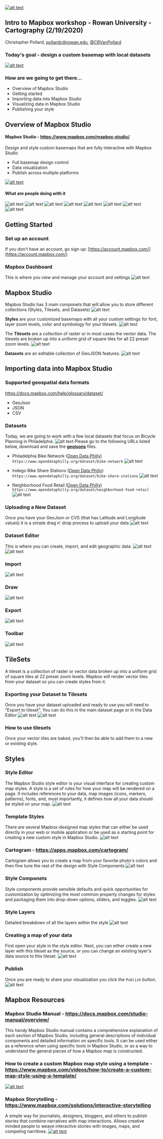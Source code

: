 [![alt text](https://raw.githubusercontent.com/crvanpollard/Mapbox_Workshop/master/img/mapbox_logo.PNG)](https://mapbox.com) 
## Intro to Mapbox workshop - Rowan University - Cartography (2/19/2020)

Christopher Pollard, pollardc@rowan.edu, [@CRVanPollard ](https://twitter.com/CRVanPollard)

### Today's goal - design a custom basemap with local datasets
[![alt text](https://raw.githubusercontent.com/crvanpollard/Mapbox_Workshop/master/img/todaysmap.png)](https://api.mapbox.com/styles/v1/crvanpollard/ck6s980mv09oh1iqppo5rusgo.html?fresh=true&title=view&access_token=pk.eyJ1IjoiY3J2YW5wb2xsYXJkIiwiYSI6Ii00ZklVS28ifQ.Ht4KwAM3ZUjo1dT2Erskgg)

### How are we going to get there...
- Overview of Mapbox Studio
- Getting started 
- Importing data into Mapbox Studio
- Visualizing data in Mapbox Studio
- Publishing your style

## Overview of Mapbox Studio
#### Mapbox Studio - https://www.mapbox.com/mapbox-studio/
Design and style custom basemaps that are fully interactive with Mapbox Studio
- Full basemap design control
- Data visualization
- Publish across multiple platforms

[![alt text](https://raw.githubusercontent.com/crvanpollard/Mapbox_Workshop/master/img/mapboxstudio.png)](https://cartodb.com/editor/)

#### What are people doing with it
![alt text](https://raw.githubusercontent.com/crvanpollard/Mapbox_Workshop/master/img/strava.png)
![alt text](https://raw.githubusercontent.com/crvanpollard/Mapbox_Workshop/master/img/election.png)
![alt text](https://raw.githubusercontent.com/crvanpollard/Mapbox_Workshop/master/img/impossible.png)
![alt text](https://raw.githubusercontent.com/crvanpollard/Mapbox_Workshop/master/img/alltrail.png)
![alt text](https://raw.githubusercontent.com/crvanpollard/Mapbox_Workshop/master/img/blueprint.png)
![alt text](https://raw.githubusercontent.com/crvanpollard/Mapbox_Workshop/master/img/airports.png)
![alt text](https://raw.githubusercontent.com/crvanpollard/Mapbox_Workshop/master/img/spiderman.png)
![alt text](https://raw.githubusercontent.com/crvanpollard/Mapbox_Workshop/master/img/got.png)

## Getting Started

### Set up an account
If you don't have an account, go sign up: [https://account.mapbox.com/](https://account.mapbox.com/)  

### Mapbox Dashboard
This is where you view and manage your account and settings
![alt text](https://raw.githubusercontent.com/crvanpollard/Mapbox_Workshop/master/img/dashboard.png)

## Mapbox Studio
Mapbox Studio has 3 main componets that will allow you to store different collections (Styles, Tilesets, and Datasets)
![alt text](https://raw.githubusercontent.com/crvanpollard/Mapbox_Workshop/master/img/std.png)

<b>Styles</b> are your customized basemaps with all your custom settings for font, layer zoom levels, color and symbology for your tilesets.
![alt text](https://raw.githubusercontent.com/crvanpollard/Mapbox_Workshop/master/img/styles1.png)
 
The <b>Tilesets</b> are a collection of raster or in most cases the vector data. The tilesets are broken up into a uniform grid of square tiles for all 22 preset zoom levels.
![alt text](https://raw.githubusercontent.com/crvanpollard/Mapbox_Workshop/master/img/zoom.png)

<b>Datasets</b> are an editable collection of GeoJSON features. 
![alt text](https://raw.githubusercontent.com/crvanpollard/Mapbox_Workshop/master/img/dataset1.png)



## Importing data into Mapbox Studio
### Supported geospatial data formats
https://docs.mapbox.com/help/glossary/dataset/
- GeoJson
- JSON
- CSV

### Datasets
Today, we are going to work with a few local datasets that focus on Bicycle Planning in Philadelphia.
![alt text](https://raw.githubusercontent.com/crvanpollard/Mapbox_Workshop/master/img/opendataphilly.png)
Please go to the following URLs listed below, download and save the <b><u>geojsons</u></b> files.

- Philadelphia Bike Network ([Open Data Philly](https://www.opendataphilly.org/dataset/bike-network))
`https://www.opendataphilly.org/dataset/bike-network`
![alt text](https://raw.githubusercontent.com/crvanpollard/Mapbox_Workshop/master/img/bn_geojson.png)

- Indego Bike Share Stations ([Open Data Philly](https://www.opendataphilly.org/dataset/bike-share-stations))
`https://www.opendataphilly.org/dataset/bike-share-stations`
![alt text](https://raw.githubusercontent.com/crvanpollard/Mapbox_Workshop/master/img/i_geojson.png)

- Neighborhood Food Retail ([Open Data Philly](https://www.opendataphilly.org/dataset/neighborhood-food-retail))
`https://www.opendataphilly.org/dataset/neighborhood-food-retail`
![alt text](https://raw.githubusercontent.com/crvanpollard/Mapbox_Workshop/master/img/nfr_geojson.png)

### Uploading a New Dataset
Once you have your GeoJson or CVS (that has Latitude and Longitude values) it is a simple drag n' drop process to upload your data
![alt text](https://raw.githubusercontent.com/crvanpollard/Mapbox_Workshop/master/img/newdataset.png)

### Dataset Editor 
This is where you can create, import, and edit geographic data. 
![alt text](https://raw.githubusercontent.com/crvanpollard/Mapbox_Workshop/master/img/editor.png)
![alt text](https://raw.githubusercontent.com/crvanpollard/Mapbox_Workshop/master/img/data_editor.png)

### Import
![alt text](https://raw.githubusercontent.com/crvanpollard/Mapbox_Workshop/master/img/import.png)

### Draw
![alt text](https://raw.githubusercontent.com/crvanpollard/Mapbox_Workshop/master/img/draw.png)

### Export
![alt text](https://raw.githubusercontent.com/crvanpollard/Mapbox_Workshop/master/img/export.png)

### Toolbar
![alt text](https://raw.githubusercontent.com/crvanpollard/Mapbox_Workshop/master/img/toolbar.png)

## TileSets
A tileset is a collection of raster or vector data broken up into a uniform grid of square tiles at 22 preset zoom levels. Mapbox will render vector tiles from your dataset so you can create styles from it. 

### Exporting your Dataset to Tilesets
Once you have your dataset uploaded and ready to use you will need to "Export to tileset". You can do this in the main dataset page or in the Data Editor
![alt text](https://raw.githubusercontent.com/crvanpollard/Mapbox_Workshop/master/img/exporttile.png)
![alt text](https://raw.githubusercontent.com/crvanpollard/Mapbox_Workshop/master/img/exporttileset.png)

### How to use tilesets
Once your vector tiles are baked, you'll then be able to add them to a new or existing style. 

## Styles
### Style Editor
The Mapbox Studio style editor is your visual interface for creating custom map styles. A style is a set of rules for how your map will be rendered on a page. It includes references to your data, map images (icons, markers, patterns), fonts, and, most importantly, it defines how all your data should be styled on your map.
![alt text](https://raw.githubusercontent.com/crvanpollard/Mapbox_Workshop/master/img/styleeditor.png)

### Template Styles
There are several Mapbox-designed map styles that can either be used directly in your web or mobile application or be used as a starting point for creating a new custom style in Mapbox Studio. 
![alt text](https://raw.githubusercontent.com/crvanpollard/Mapbox_Workshop/master/img/template.png)

### Cartogram - https://apps.mapbox.com/cartogram/
Cartogram allows you to create a map from your favorite photo's colors and then fine tune the rest of the design with Style Components 
![alt text](https://raw.githubusercontent.com/crvanpollard/Mapbox_Workshop/master/img/cartogram.gif)

### Style Componets
Style components provide sensible defaults and quick opportunities for customization by optimizing the most common property changes for styles and packaging them into drop-down options, sliders, and toggles.
![alt text](https://raw.githubusercontent.com/crvanpollard/Mapbox_Workshop/master/img/componets.png)

### Style Layers
Detailed breakdown of all the layers within the style
![alt text](https://raw.githubusercontent.com/crvanpollard/Mapbox_Workshop/master/img/layers.png)

### Creating a map of your data
First open your style in the style editor. Next, you can either create a new layer with this tileset as the source, or you can change an existing layer's data source to this tileset.
![alt text](https://raw.githubusercontent.com/crvanpollard/Mapbox_Workshop/master/img/customdata.png)

### Publish
Once you are ready to share your visualization you click the `Publish` button.
![alt text](https://raw.githubusercontent.com/crvanpollard/Mapbox_Workshop/master/img/publish.png)

## Mapbox Resources

### Mapbox Studio Manual - https://docs.mapbox.com/studio-manual/overview/
This handy Mapbox Studio manual contains a comprehensive explanation of each section of Mapbox Studio, including general descriptions of individual components and detailed information on specific tools. It can be used either as a reference when using specific tools in Mapbox Studio, or as a way to understand the general pieces of how a Mapbox map is constructed.

### How to create a custom Mapbox map style using a template - https://www.mapbox.com/videos/how-to/create-a-custom-map-style-using-a-template/
[![alt text](https://raw.githubusercontent.com/crvanpollard/Mapbox_Workshop/master/img/video1.png)](https://www.mapbox.com/videos/how-to/create-a-custom-map-style-using-a-template/)

### Mapbox Storytelling - https://www.mapbox.com/solutions/interactive-storytelling
A simple way for journalists, designers, bloggers, and others to publish stories that combine narratives with map interactions. Allows creative minded people to weave interactive stories with images, maps, and compeling narritives.
[![alt text](https://raw.githubusercontent.com/crvanpollard/Mapbox_Workshop/master/img/mapboxstory.gif)](https://www.mapbox.com/solutions/interactive-storytelling)




